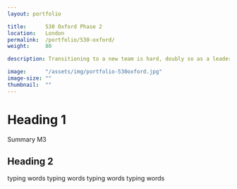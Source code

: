 ```yaml
---
layout: portfolio

title:      530 Oxford Phase 2
location:   London
permalink:  /portfolio/530-oxford/
weight:     80

description: Transitioning to a new team is hard, doubly so as a leader.

image:      "/assets/img/portfolio-530oxford.jpg"
image-size: ""
thumbnail:  ""
---
```


# Heading 1

Summary M3

## Heading 2

typing words typing words typing words typing words